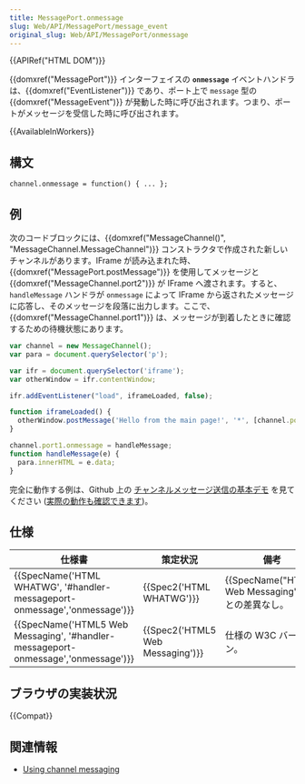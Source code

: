 ```yaml
---
title: MessagePort.onmessage
slug: Web/API/MessagePort/message_event
original_slug: Web/API/MessagePort/onmessage
---
```


{{APIRef("HTML DOM")}}

{{domxref("MessagePort")}} インターフェイスの **`onmessage`** イベントハンドラは、{{domxref("EventListener")}} であり、ポート上で `message` 型の {{domxref("MessageEvent")}} が発動した時に呼び出されます。つまり、ポートがメッセージを受信した時に呼び出されます。

{{AvailableInWorkers}}

## 構文

```
channel.onmessage = function() { ... };
```

## 例

次のコードブロックには、{{domxref("MessageChannel()", "MessageChannel.MessageChannel")}} コンストラクタで作成された新しいチャンネルがあります。IFrame が読み込まれた時、{{domxref("MessagePort.postMessage")}} を使用してメッセージと {{domxref("MessageChannel.port2")}} が IFrame へ渡されます。すると、`handleMessage` ハンドラが `onmessage` によって IFrame から返されたメッセージに応答し、そのメッセージを段落に出力します。ここで、{{domxref("MessageChannel.port1")}} は、メッセージが到着したときに確認するための待機状態にあります。

```js
var channel = new MessageChannel();
var para = document.querySelector('p');

var ifr = document.querySelector('iframe');
var otherWindow = ifr.contentWindow;

ifr.addEventListener("load", iframeLoaded, false);

function iframeLoaded() {
  otherWindow.postMessage('Hello from the main page!', '*', [channel.port2]);
}

channel.port1.onmessage = handleMessage;
function handleMessage(e) {
  para.innerHTML = e.data;
}
```

完全に動作する例は、Github 上の [チャンネルメッセージ送信の基本デモ](https://github.com/mdn/channel-messaging-basic-demo) を見てください ([実際の動作も確認できます](http://mdn.github.io/channel-messaging-basic-demo/))。

## 仕様

| 仕様書                                                                                                       | 策定状況                                     | 備考                                                            |
| ------------------------------------------------------------------------------------------------------------ | -------------------------------------------- | --------------------------------------------------------------- |
| {{SpecName('HTML WHATWG', '#handler-messageport-onmessage','onmessage')}}             | {{Spec2('HTML WHATWG')}}             | {{SpecName("HTML5 Web Messaging")}} との差異なし。 |
| {{SpecName('HTML5 Web Messaging', '#handler-messageport-onmessage','onmessage')}} | {{Spec2('HTML5 Web Messaging')}} | 仕様の W3C バージョン。                                         |

## ブラウザの実装状況

{{Compat}}

## 関連情報

- [Using channel messaging](/ja/docs/Web/API/Channel_Messaging_API/Using_channel_messaging)
